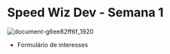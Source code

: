 # Speed Wiz Dev - Semana 1

![document-g6ee82ff6f_1920](https://user-images.githubusercontent.com/106333972/202332951-b338bc3b-ecab-4ead-b16f-84d78440c266.png)

- Formulário de interesses
